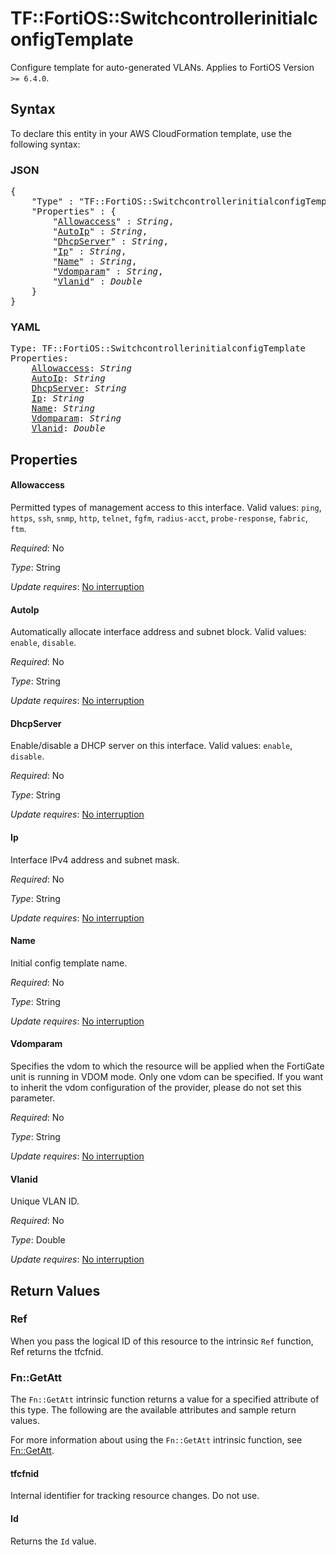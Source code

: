# TF::FortiOS::SwitchcontrollerinitialconfigTemplate

Configure template for auto-generated VLANs. Applies to FortiOS Version `>= 6.4.0`.

## Syntax

To declare this entity in your AWS CloudFormation template, use the following syntax:

### JSON

<pre>
{
    "Type" : "TF::FortiOS::SwitchcontrollerinitialconfigTemplate",
    "Properties" : {
        "<a href="#allowaccess" title="Allowaccess">Allowaccess</a>" : <i>String</i>,
        "<a href="#autoip" title="AutoIp">AutoIp</a>" : <i>String</i>,
        "<a href="#dhcpserver" title="DhcpServer">DhcpServer</a>" : <i>String</i>,
        "<a href="#ip" title="Ip">Ip</a>" : <i>String</i>,
        "<a href="#name" title="Name">Name</a>" : <i>String</i>,
        "<a href="#vdomparam" title="Vdomparam">Vdomparam</a>" : <i>String</i>,
        "<a href="#vlanid" title="Vlanid">Vlanid</a>" : <i>Double</i>
    }
}
</pre>

### YAML

<pre>
Type: TF::FortiOS::SwitchcontrollerinitialconfigTemplate
Properties:
    <a href="#allowaccess" title="Allowaccess">Allowaccess</a>: <i>String</i>
    <a href="#autoip" title="AutoIp">AutoIp</a>: <i>String</i>
    <a href="#dhcpserver" title="DhcpServer">DhcpServer</a>: <i>String</i>
    <a href="#ip" title="Ip">Ip</a>: <i>String</i>
    <a href="#name" title="Name">Name</a>: <i>String</i>
    <a href="#vdomparam" title="Vdomparam">Vdomparam</a>: <i>String</i>
    <a href="#vlanid" title="Vlanid">Vlanid</a>: <i>Double</i>
</pre>

## Properties

#### Allowaccess

Permitted types of management access to this interface. Valid values: `ping`, `https`, `ssh`, `snmp`, `http`, `telnet`, `fgfm`, `radius-acct`, `probe-response`, `fabric`, `ftm`.

_Required_: No

_Type_: String

_Update requires_: [No interruption](https://docs.aws.amazon.com/AWSCloudFormation/latest/UserGuide/using-cfn-updating-stacks-update-behaviors.html#update-no-interrupt)

#### AutoIp

Automatically allocate interface address and subnet block. Valid values: `enable`, `disable`.

_Required_: No

_Type_: String

_Update requires_: [No interruption](https://docs.aws.amazon.com/AWSCloudFormation/latest/UserGuide/using-cfn-updating-stacks-update-behaviors.html#update-no-interrupt)

#### DhcpServer

Enable/disable a DHCP server on this interface. Valid values: `enable`, `disable`.

_Required_: No

_Type_: String

_Update requires_: [No interruption](https://docs.aws.amazon.com/AWSCloudFormation/latest/UserGuide/using-cfn-updating-stacks-update-behaviors.html#update-no-interrupt)

#### Ip

Interface IPv4 address and subnet mask.

_Required_: No

_Type_: String

_Update requires_: [No interruption](https://docs.aws.amazon.com/AWSCloudFormation/latest/UserGuide/using-cfn-updating-stacks-update-behaviors.html#update-no-interrupt)

#### Name

Initial config template name.

_Required_: No

_Type_: String

_Update requires_: [No interruption](https://docs.aws.amazon.com/AWSCloudFormation/latest/UserGuide/using-cfn-updating-stacks-update-behaviors.html#update-no-interrupt)

#### Vdomparam

Specifies the vdom to which the resource will be applied when the FortiGate unit is running in VDOM mode. Only one vdom can be specified. If you want to inherit the vdom configuration of the provider, please do not set this parameter.

_Required_: No

_Type_: String

_Update requires_: [No interruption](https://docs.aws.amazon.com/AWSCloudFormation/latest/UserGuide/using-cfn-updating-stacks-update-behaviors.html#update-no-interrupt)

#### Vlanid

Unique VLAN ID.

_Required_: No

_Type_: Double

_Update requires_: [No interruption](https://docs.aws.amazon.com/AWSCloudFormation/latest/UserGuide/using-cfn-updating-stacks-update-behaviors.html#update-no-interrupt)

## Return Values

### Ref

When you pass the logical ID of this resource to the intrinsic `Ref` function, Ref returns the tfcfnid.

### Fn::GetAtt

The `Fn::GetAtt` intrinsic function returns a value for a specified attribute of this type. The following are the available attributes and sample return values.

For more information about using the `Fn::GetAtt` intrinsic function, see [Fn::GetAtt](https://docs.aws.amazon.com/AWSCloudFormation/latest/UserGuide/intrinsic-function-reference-getatt.html).

#### tfcfnid

Internal identifier for tracking resource changes. Do not use.

#### Id

Returns the <code>Id</code> value.

